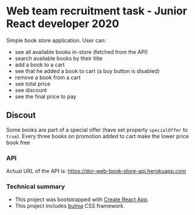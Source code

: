 # Web team recruitment task - Junior React developer 2020
Simple book store application. User can:
- see all available books in-store (fetched from the API)
- search available books by their title
- add a book to a cart
- see that he added a book to cart (a buy button is disabled)
- remove a book from a cart
- see total price 
- see discount
- see the final price to pay 


## Discout 
Some books are part of a special offer (have set property `specialOffer` to `true`). Every three books on promotion added to cart make the lower price book free  


### API 
Actual URL of the API is: https://dor-web-book-store-api.herokuapp.com

### Technical summary
- This project was bootstrapped with [Create React App](https://github.com/facebook/create-react-app).
- This project includes [bulma](https://bulma.io) CSS framework.